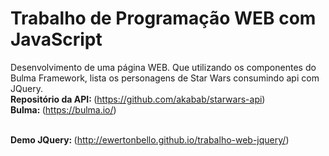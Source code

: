 # Trabalho de Programação WEB com JavaScript
Desenvolvimento de uma página WEB. Que utilizando os componentes do Bulma Framework, lista os personagens de Star Wars consumindo api com JQuery.<br/>
<Strong>Repositório da API: </Strong>(https://github.com/akabab/starwars-api)<br/>
<Strong>Bulma: </Strong>(https://bulma.io/)<br/><br/>

<Strong>Demo JQuery: </Strong>(http://ewertonbello.github.io/trabalho-web-jquery/)
